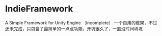 # IndieFramework
A Simple Framework for Unity Engine （incomplete）
一个自用的框架，不过还未完成，只包含了最简单的一点点功能，开坑很久了，一直没时间填坑
